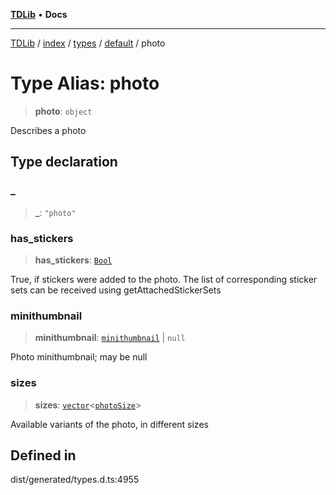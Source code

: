 [**TDLib**](../../../../../../README.md) • **Docs**

***

[TDLib](../../../../../../modules.md) / [index](../../../../../README.md) / [types](../../../README.md) / [default](../README.md) / photo

# Type Alias: photo

> **photo**: `object`

Describes a photo

## Type declaration

### \_

> **\_**: `"photo"`

### has\_stickers

> **has\_stickers**: [`Bool`](Bool.md)

True, if stickers were added to the photo. The list of corresponding sticker sets can be received using getAttachedStickerSets

### minithumbnail

> **minithumbnail**: [`minithumbnail`](minithumbnail-1.md) \| `null`

Photo minithumbnail; may be null

### sizes

> **sizes**: [`vector`](vector.md)\<[`photoSize`](photoSize-1.md)\>

Available variants of the photo, in different sizes

## Defined in

dist/generated/types.d.ts:4955
